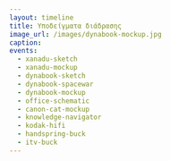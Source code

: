 ```yaml
---
layout: timeline 
title: Υποδείγματα διάδρασης 
image_url: /images/dynabook-mockup.jpg
caption: 
events:
  - xanadu-sketch 
  - xanadu-mockup 
  - dynabook-sketch
  - dynabook-spacewar
  - dynabook-mockup
  - office-schematic
  - canon-cat-mockup
  - knowledge-navigator
  - kodak-hifi
  - handspring-buck
  - itv-buck
---
```

